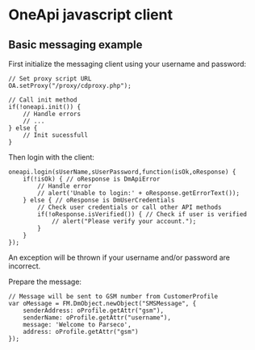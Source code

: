 OneApi javascript client
============================

Basic messaging example
-----------------------

First initialize the messaging client using your username and password:

    // Set proxy script URL
    OA.setProxy("/proxy/cdproxy.php");
    
    // Call init method
    if(!oneapi.init()) {
        // Handle errors
        // ...
    } else {
        // Init sucessfull
    }


Then login with the client:

    oneapi.login(sUserName,sUserPassword,function(isOk,oResponse) {                    
        if(!isOk) { // oResponse is DmApiError
            // Handle error
            // alert('Unable to login:' + oResponse.getErrorText());
        } else { // oResponse is DmUserCredentials
            // Check user credentials or call other API methods
            if(!oResponse.isVerified()) { // Check if user is verified
                // alert("Please verify your account."); 
            } 
        }
    });


An exception will be thrown if your username and/or password are incorrect.

Prepare the message:

    // Message will be sent to GSM number from CustomerProfile 
    var oMessage = FM.DmObject.newObject("SMSMessage", {
        senderAddress: oProfile.getAttr("gsm"),
        senderName: oProfile.getAttr("username"),
        message: 'Welcome to Parseco',
        address: oProfile.getAttr("gsm")
    });


Send the message:

    oneapi.sendSMS(oMessage,function(isOk,oResourceRef) {
        if(!isOk) { // oResourceRef is DmApiError
            // Handle error    
            // alert('Unable to send SMS:' + oResponse.getErrorText());
        } else { // oResourceRef DmResourceReference
            // Handle response
            // alert("Message sent. Resource URL is " + oResourceRef.getDataID()); 
        }
    });


Later you can query for the delivery status of the message:

    oneapi.queryDeliveryStatus(address,clientCorrelatorOrResourceReference,function(isOk,oResponse) {
        if(!isOk) { // oResponse is DmApiError
            // Handle error    
            // alert('Unable to query deivery status:' + oResponse.getErrorText());            
        } else { // oResponse is array of DmDeliveryInfo objects
            for(var i=0; i < oResponse.length; i++) {
                // ...
            }
        }        
    });


Possible statuses are: **DeliveredToTerminal**, **DeliveryUncertain**, **DeliveryImpossible**, **MessageWaiting** and **DeliveredToNetwork**.

Messaging with notification push example
-----------------------

Same as with the standard messaging example, but when preparing your message:

    // Message will be sent to GSM number from CustomerProfile 
    var oMessage = FM.DmObject.newObject("SMSMessage", {
        senderAddress: oProfile.getAttr("gsm"),
        senderName: oProfile.getAttr("username"),
        message: 'Welcome to Parseco',
        address: oProfile.getAttr("gsm"),
        notifyURL: notifyURL
    });


When the delivery notification is pushed to your server as a HTTP POST request, you must process the body of the message with the following code:

    var oNotification = FM.DmObject.newObject(
        "DeliveryInfoNotification", 
        FM.unserialize(jsonString)
    );


HLR example
-----------------------

Retrieve the roaming status (HLR):

    // Query roaming status of GSM number from CustomerProfile 
    oneapi.retrieveRoamingStatus(
        oProfile.getAttr("gsm"),null,null, null, null,
        function(isOk,oResponse) {
            if(!isOk) { // oResponse is DmApiError
                // Handle error
                // alert('Unable to query roaming status: ' + oResponse.getErrorText());                
            } else { // oResponse DmTerminalRoamingStatus
                // Handle response
                // alert("Status is " + oResponse.getAttr('retrievalStatus','unknown'));
            }
        }
    );


HLR with notification push example
-----------------------

Similar to the previous example, but this time you must set the notification url where the result will be pushed:

    // Query roaming status of GSM number from CustomerProfile 
    oneapi.retrieveRoamingStatus(
        oProfile.getAttr("gsm"),notifyURL,null, null, null,
        function(isOk,oResponse) {
            if(!isOk) { // oResponse is DmApiError
                // Handle error
            } else { // oResponse DmTerminalRoamingStatus
                // Continue and wait for notification to be pushed
            }
        }
    );


When the roaming status notification is pushed to your server as a HTTP POST request, you must process the body of the message with the following code:

    var oRoomingStatus = FM.DmObject.newObject(
        "TerminalRoamingStatus", 
        FM.unserialize(jsonString)
    );


Retrieve inbound messages example
-----------------------

With the existing sms client (see the basic messaging example to see how to start it):

    oneapi.retrieveInboundMessages(1,99,function(isOk,oResponse) { 
        if(!isOk) { // oResponse is DmApiError
            // Handle error
            // alert('Unable to retrieve inbound messages: ' + oResponse.getErrorText());                            
        } else { // oResponse is array of DmInboundMessage objects
            for(var i=0; i < oResponse.length; i++) {
                // ...
            }
        }
    });


Inbound message push example
-----------------------

The subscription to recive inbound messages can be set up on our site.
When the inbound message notification is pushed to your server as a HTTP POST request, you must process the body of the message with the following code:

    var oInboundSmsMessage = FM.DmObject.newObject(
        "InboundSmsMessage", 
        FM.unserialize(jsonString)
    );


License
-------

This library is licensed under the [Apache License, Version 2.0](http://www.apache.org/licenses/LICENSE-2.0)
